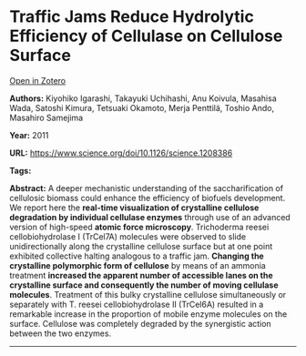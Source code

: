 # Traffic Jams Reduce Hydrolytic Efficiency of Cellulase on Cellulose Surface
[Open in Zotero](zotero://select/items/@IgarashiEtAl_2011)

**Authors:** Kiyohiko Igarashi, Takayuki Uchihashi, Anu Koivula, Masahisa Wada, Satoshi Kimura, Tetsuaki Okamoto, Merja Penttilä, Toshio Ando, Masahiro Samejima

**Year:** 2011

**URL:** https://www.science.org/doi/10.1126/science.1208386

**Tags:**

**Abstract:** A deeper mechanistic understanding of the saccharification of cellulosic biomass could enhance the efficiency of biofuels development. We report here the **real-time visualization of crystalline cellulose degradation by individual cellulase enzymes** through use of an advanced version of high-speed **atomic force microscopy**. Trichoderma reesei cellobiohydrolase I (TrCel7A) molecules were observed to slide unidirectionally along the crystalline cellulose surface but at one point exhibited collective halting analogous to a traffic jam. **Changing the crystalline polymorphic form of cellulose** by means of an ammonia treatment **increased the apparent number of accessible lanes on the crystalline surface and consequently the number of moving cellulase molecules**. Treatment of this bulky crystalline cellulose simultaneously or separately with T. reesei cellobiohydrolase II (TrCel6A) resulted in a remarkable increase in the proportion of mobile enzyme molecules on the surface. Cellulose was completely degraded by the synergistic action between the two enzymes.

---